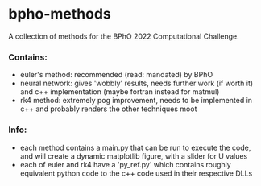 # bpho-methods
A collection of methods for the BPhO 2022 Computational Challenge.

### Contains:
- euler's method: recommended (read: mandated) by BPhO
- neural network: gives 'wobbly' results, needs further work (if worth it) and c++ implementation (maybe fortran instead for matmul)
- rk4 method: extremely pog improvement, needs to be implemented in c++ and probably renders the other techniques moot

### Info:
- each method contains a main.py that can be run to execute the code, and will create a dynamic matplotlib figure, with a slider for U values
- each of euler and rk4 have a 'py_ref.py' which contains roughly equivalent python code to the c++ code used in their respective DLLs